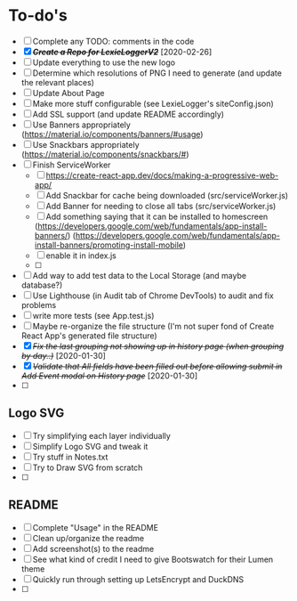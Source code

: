 # To-do's
* [ ] Complete any TODO: comments in the code
* [X] ~~***Create a Repo for LexieLoggerV2***~~ [2020-02-26]
* [ ] Update everything to use the new logo
* [ ] Determine which resolutions of PNG I need to generate (and update the relevant places)
* [ ] Update About Page
* [ ] Make more stuff configurable (see LexieLogger's siteConfig.json)
* [ ] Add SSL support (and update README accordingly)
* [ ] Use Banners appropriately (https://material.io/components/banners/#usage)
* [ ] Use Snackbars appropriately (https://material.io/components/snackbars/#)
* [ ] Finish ServiceWorker
    - [ ] https://create-react-app.dev/docs/making-a-progressive-web-app/
    - [ ] Add Snackbar for cache being downloaded  (src/serviceWorker.js)
    - [ ] Add Banner for needing to close all tabs  (src/serviceWorker.js)
    - [ ] Add something saying that it can be installed to homescreen (https://developers.google.com/web/fundamentals/app-install-banners/) (https://developers.google.com/web/fundamentals/app-install-banners/promoting-install-mobile)
    - [ ] enable it in index.js
    - [ ] 
* [ ] Add way to add test data to the Local Storage (and maybe database?)
* [ ] Use Lighthouse (in Audit tab of Chrome DevTools) to audit and fix problems
* [ ] write more tests (see App.test.js)
* [ ] Maybe re-organize the file structure (I'm not super fond of Create React App's generated file structure) 
* [X] ~~*Fix the last grouping not showing up in history page (when grouping by day..)*~~ [2020-01-30]
* [X] ~~*Validate that All fields have been filled out before allowing submit in Add Event modal on History page*~~ [2020-01-30]
* [ ] 

## Logo SVG

* [ ] Try simplifying each layer individually
* [ ] Simplify Logo SVG and tweak it
* [ ] Try stuff in Notes.txt
* [ ] Try to Draw SVG from scratch
* [ ] 

## README

* [ ] Complete "Usage" in the README
* [ ] Clean up/organize the readme  
* [ ] Add screenshot(s) to the readme  
* [ ] See what kind of credit I need to give Bootswatch for their Lumen theme  
* [ ] Quickly run through setting up LetsEncrypt and DuckDNS  
* [ ] 
